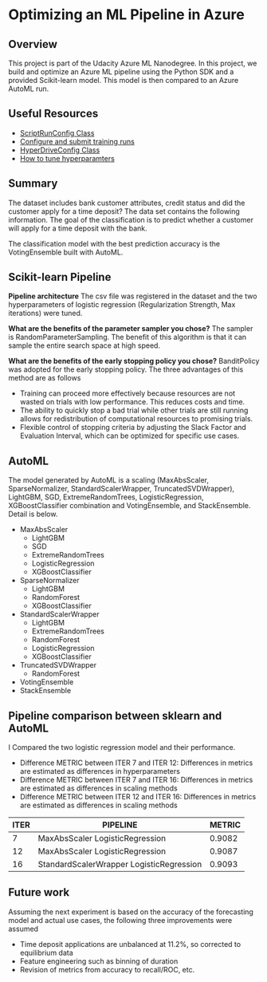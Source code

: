 # Optimizing an ML Pipeline in Azure

## Overview
This project is part of the Udacity Azure ML Nanodegree.
In this project, we build and optimize an Azure ML pipeline using the Python SDK and a provided Scikit-learn model.
This model is then compared to an Azure AutoML run.

## Useful Resources
- [ScriptRunConfig Class](https://docs.microsoft.com/en-us/python/api/azureml-core/azureml.core.scriptrunconfig?view=azure-ml-py)
- [Configure and submit training runs](https://docs.microsoft.com/en-us/azure/machine-learning/how-to-set-up-training-targets)
- [HyperDriveConfig Class](https://docs.microsoft.com/en-us/python/api/azureml-train-core/azureml.train.hyperdrive.hyperdriveconfig?view=azure-ml-py)
- [How to tune hyperparamters](https://docs.microsoft.com/en-us/azure/machine-learning/how-to-tune-hyperparameters)


## Summary
The dataset includes bank customer attributes, credit status and did the customer apply for a time deposit? The data set contains the following information.
The goal of the classification is to predict whether a customer will apply for a time deposit with the bank.

The classification model with the best prediction accuracy is the VotingEnsemble built with AutoML.

## Scikit-learn Pipeline
**Pipeline architecture**
The csv file was registered in the dataset and the two hyperparameters of logistic regression (Regularization Strength, Max iterations) were tuned.

**What are the benefits of the parameter sampler you chose?**
The sampler is RandomParameterSampling. The benefit of this algorithm is that it can sample the entire search space at high speed.

**What are the benefits of the early stopping policy you chose?**
BanditPolicy was adopted for the early stopping policy.
The three advantages of this method are as follows
* Training can proceed more effectively because resources are not wasted on trials with low performance. This reduces costs and time.
* The ability to quickly stop a bad trial while other trials are still running allows for redistribution of computational resources to promising trials.
* Flexible control of stopping criteria by adjusting the Slack Factor and Evaluation Interval, which can be optimized for specific use cases.

## AutoML
The model generated by AutoML is a scaling (MaxAbsScaler, SparseNormalizer, StandardScalerWrapper, TruncatedSVDWrapper), LightGBM, SGD, ExtremeRandomTrees, LogisticRegression, XGBoostClassifier combination
and VotingEnsemble, and StackEnsemble. Detail is below.
* MaxAbsScaler 
  * LightGBM
  * SGD
  * ExtremeRandomTrees
  * LogisticRegression
  * XGBoostClassifier
* SparseNormalizer
  * LightGBM
  * RandomForest
  * XGBoostClassifier
* StandardScalerWrapper
  * LightGBM
  * ExtremeRandomTrees
  * RandomForest
  * LogisticRegression
  * XGBoostClassifier
* TruncatedSVDWrapper 
  * RandomForest
* VotingEnsemble
* StackEnsemble

## Pipeline comparison between sklearn and AutoML
I Compared the two logistic regression model and their performance.
* Difference METRIC between ITER 7 and ITER 12: Differences in metrics are estimated as differences in hyperparameters
* Difference METRIC between ITER 7 and ITER 16: Differences in metrics are estimated as differences in scaling methods
* Difference METRIC between ITER 12 and ITER 16: Differences in metrics are estimated as differences in scaling methods

| ITER |  PIPELINE | METRIC |
|---|---|---|
|    7 |  MaxAbsScaler LogisticRegression | 0.9082 | 
|   12 |  MaxAbsScaler LogisticRegression | 0.9087 |
|   16 |  StandardScalerWrapper LogisticRegression |0.9093 |

## Future work
Assuming the next experiment is based on the accuracy of the forecasting model and actual use cases, the following three improvements were assumed
* Time deposit applications are unbalanced at 11.2%, so corrected to equilibrium data
* Feature engineering such as binning of duration
* Revision of metrics from accuracy to recall/ROC, etc.
